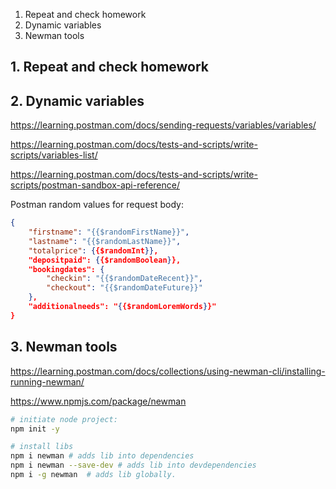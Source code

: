 1. Repeat and check homework 
2. Dynamic variables
3. Newman tools


## 1. Repeat and check homework 
## 2. Dynamic variables

https://learning.postman.com/docs/sending-requests/variables/variables/  

https://learning.postman.com/docs/tests-and-scripts/write-scripts/variables-list/  

https://learning.postman.com/docs/tests-and-scripts/write-scripts/postman-sandbox-api-reference/  

Postman random values for request body:
```json
{
    "firstname": "{{$randomFirstName}}",
    "lastname": "{{$randomLastName}}",
    "totalprice": {{$randomInt}},
    "depositpaid": {{$randomBoolean}},
    "bookingdates": {
        "checkin": "{{$randomDateRecent}}",
        "checkout": "{{$randomDateFuture}}"
    },
    "additionalneeds": "{{$randomLoremWords}}"
}
```

## 3. Newman tools

https://learning.postman.com/docs/collections/using-newman-cli/installing-running-newman/   

https://www.npmjs.com/package/newman  


```bash
# initiate node project:
npm init -y

# install libs
npm i newman # adds lib into dependencies
npm i newman --save-dev # adds lib into devdependencies
npm i -g newman  # adds lib globally.
```

